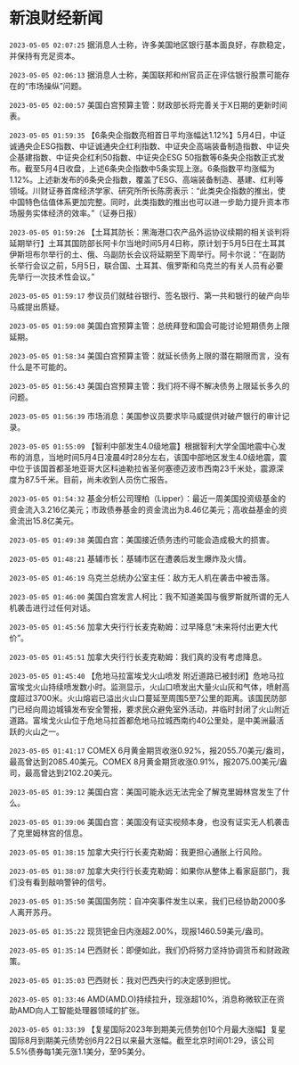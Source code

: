 # 新浪财经新闻
`2023-05-05 02:07:25` 据消息人士称，许多美国地区银行基本面良好，存款稳定，并保持有充足资本。

`2023-05-05 02:06:13` 据消息人士称，美国联邦和州官员正在评估银行股票可能存在的“市场操纵”问题。

`2023-05-05 02:00:57` 美国白宫预算主管：财政部长将完善关于X日期的更新时间表。

`2023-05-05 01:59:35` 【6条央企指数亮相首日平均涨幅达1.12%】5月4日，中证诚通央企ESG指数、中证诚通央企红利指数、中证央企高端装备制造指数、中证央企基建指数、中证央企红利50指数、中证央企ESG 50指数等6条央企指数正式发布。截至5月4日收盘，上述6条央企指数中5条实现上涨。6条指数平均涨幅为1.12%。上述新发布的6条央企指数，覆盖了ESG、高端装备制造、基建、红利等领域。川财证券首席经济学家、研究所所长陈雳表示：“此类央企指数的推出，使中国特色估值体系更加完整。同时，此类指数的推出也可以进一步助力提升资本市场服务实体经济的效率。”（证券日报）

`2023-05-05 01:59:26` 【土耳其防长：黑海港口农产品外运协议续期的相关谈判将延期举行】土耳其国防部长阿卡尔当地时间5月4日称，原计划于5月5日在土耳其伊斯坦布尔举行的土、俄、乌副防长会议将延期至下周举行。阿卡尔说：“在副防长举行会议之前，5月5日，联合国、土耳其、俄罗斯和乌克兰的有关人员有必要先举行一次技术性会议。”

`2023-05-05 01:59:17` 参议员们就硅谷银行、签名银行、第一共和银行的破产向毕马威提出质疑。

`2023-05-05 01:59:08` 美国白宫预算主管：总统拜登和国会可能讨论短期债务上限延期。

`2023-05-05 01:58:34` 美国白宫预算主管：就延长债务上限的潜在期限而言，没有什么是不可能的。

`2023-05-05 01:56:43` 美国白宫预算主管：我们将不得不解决债务上限延长多久的问题。

`2023-05-05 01:56:39` 市场消息：美国参议员要求毕马威提供对破产银行的审计记录。

`2023-05-05 01:55:09` 【智利中部发生4.0级地震】根据智利大学全国地震中心发布的消息，当地时间5月4日凌晨4时28分左右，该国中部地区发生4.0级地震，震中位于该国首都圣地亚哥大区科迪勒拉省圣何塞德迈波市西南23千米处，震源深度为87.5千米。目前，尚未收到人员伤亡报告。

`2023-05-05 01:54:32` 基金分析公司理柏（Lipper）：最近一周美国投资级基金的资金流入3.216亿美元；市政债券基金的资金流出为8.46亿美元；高收益基金的资金流出15.8亿美元。

`2023-05-05 01:49:38` 美国白宫：美国接近债务违约可能会造成极大的损害。

`2023-05-05 01:48:21` 基辅市长：基辅市区在遭袭后发生爆炸及火情。

`2023-05-05 01:46:19` 乌克兰总统办公室主任：敌方无人机在袭击中被击落。

`2023-05-05 01:46:00` 美国白宫发言人柯比：我不知道美国与俄罗斯就所谓的无人机袭击进行过任何对话。

`2023-05-05 01:45:56` 加拿大央行行长麦克勒姆：过早降息“未来将付出更大代价”。

`2023-05-05 01:45:51` 加拿大央行行长麦克勒姆：我们真的没有考虑降息。

`2023-05-05 01:45:40` 【危地马拉富埃戈火山喷发 附近道路已被封闭】危地马拉富埃戈火山持续喷发数小时。监测显示，火山口喷发出大量火山灰和气体，喷射高度超过3700米。火山熔岩已溢出火山口蔓延至周围5至7公里的距离。该国民防部门已经向周边城镇发布安全警报，要求民众避免室外活动，并临时封闭了火山附近道路。富埃戈火山位于危地马拉首都危地马拉城西南约40公里处，是中美洲最活跃的火山之一。

`2023-05-05 01:41:17` COMEX 6月黄金期货收涨0.92%，报2055.70美元/盎司，最高曾达到2085.40美元。COMEX 8月黄金期货收涨0.91%，报2075.00美元/盎司，最高曾达到2102.20美元。

`2023-05-05 01:39:12` 美国白宫：美国可能永远无法完全了解克里姆林宫发生了什么。

`2023-05-05 01:39:06` 美国白宫：美国没有证实视频本身，也没有证实无人机袭击了克里姆林宫的信息。

`2023-05-05 01:38:15` 加拿大央行行长麦克勒姆：我更担心通胀上行风险。

`2023-05-05 01:38:07` 加拿大央行行长麦克勒姆：如果你从整体上看家庭部门，我们没有看到敲响警钟的信号。

`2023-05-05 01:35:50` 美国国务院：自冲突事件发生以来，我们已经协助2000多人离开苏丹。

`2023-05-05 01:35:22` 现货钯金日内涨超2.00%，现报1460.59美元/盎司。

`2023-05-05 01:35:14` 巴西财长：即便如此，我们仍将努力坚持协调货币和财政政策。

`2023-05-05 01:35:03` 巴西财长：我对巴西央行的决定感到担忧。

`2023-05-05 01:33:46` AMD(AMD.O)持续拉升，现涨超10%，消息称微软正在资助AMD向人工智能处理器领域的扩张。

`2023-05-05 01:33:39` 【复星国际2023年到期美元债势创10个月最大涨幅】复星国际8月到期美元债势创6月22日以来最大涨幅。截至北京时间01:29，该公司5.5%债券每1美元涨1.1美分，至95美分。

